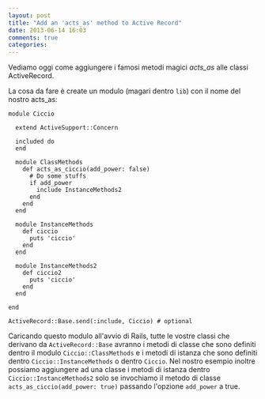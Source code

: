 ```yaml
---
layout: post
title: "Add an 'acts_as' method to Active Record"
date: 2013-06-14 16:03
comments: true
categories:
---
```


Vediamo oggi come aggiungere i famosi metodi magici <em>acts_as</em> alle classi ActiveRecord.

La cosa da fare è create un modulo (magari dentro `lib`) con il nome del nostro acts_as:

    module Ciccio

      extend ActiveSupport::Concern

      included do
      end

      module ClassMethods  
        def acts_as_ciccio(add_power: false)
          # Do some stuffs
          if add_power
            include InstanceMethods2
          end
        end
      end

      module InstanceMethods
        def ciccio
          puts 'ciccio'
        end
      end

      module InstanceMethods2
        def ciccio2
          puts 'ciccio'
        end
      end

    end

    ActiveRecord::Base.send(:include, Ciccio) # optional

Caricando questo modulo all'avvio di Rails, tutte le vostre classi che derivano da `ActiveRecord::Base`
avranno i metodi di classe che sono definiti dentro il modulo `Ciccio::ClassMethods` e i metodi di istanza
che sono definiti dentro `Ciccio::InstanceMethods` o dentro `Ciccio`.
Nel nostro esempio inoltre possiamo aggiungere ad una classe i metodi di istanza dentro `Ciccio::InstanceMethods2`
solo se invochiamo il metodo di classe `acts_as_ciccio(add_power: true)` passando l'opzione `add_power` a true.
